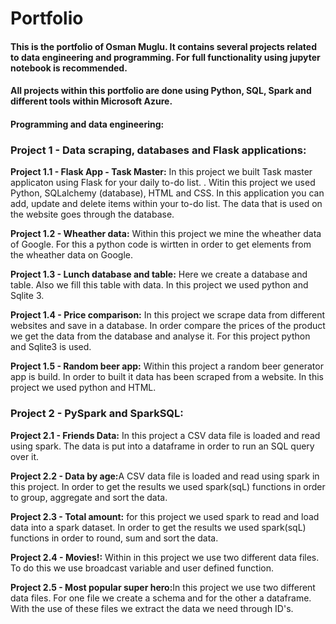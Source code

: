 # Portfolio

#### This is the portfolio of Osman Muglu. It contains several projects related to data engineering and programming. For full functionality using jupyter notebook is recommended.

#### All projects within this portfolio are done using Python, SQL, Spark and different tools within Microsoft Azure. 

#### Programming and data engineering:

### <b>Project 1 - Data scraping, databases and Flask applications:</b>

<b>Project 1.1 - Flask App - Task Master:</b> In this project we built Task master applicaton using Flask for your daily to-do list. . Witin this project we used Python, SQLalchemy (database), HTML and CSS.  In this application you can add, update and delete items within your to-do list. The data that is used on the website goes through the database. 

<b>Project 1.2 - Wheather data:</b> Within this project we mine the wheather data of Google. For this a python code is wirtten in order to get elements from the wheather data on Google. 

<b>Project 1.3 - Lunch database and table:</b> Here we create a database and table. Also we fill this table with data. In this project we used python and Sqlite 3. 

<b>Project 1.4 - Price comparison:</b> In this project we scrape data from different websites and save in a database. In order compare the prices of the product we get the data from the database and analyse it. For this project python and Sqlite3 is used. 

<b>Project 1.5 - Random beer app:</b> Within this project a random beer generator app is build. In order to built it data has been scraped from a website. In this project we used python and HTML. 

### <b>Project 2 - PySpark and SparkSQL:</b>

<b>Project 2.1 - Friends Data:</b> In this project a CSV data file is loaded and read using spark. The data is put into a dataframe in order to run an SQL query over it. 

<b>Project 2.2 - Data by age:</b>A CSV data file is loaded and read using spark in this project. In order to get the results we used spark(sqL) functions in order to group, aggregate and sort the data.

<b>Project 2.3 - Total amount:</b> for this project we used spark to read and load data into a spark dataset. In order to get the results we used spark(sqL) functions in order to round, sum and sort the data.

<b>Project 2.4 - Movies!:</b> Within in this project we use two different data files. To do this we use broadcast variable and user defined function. 

<b>Project 2.5 - Most popular super hero:</b>In this project we use two different data files. For one file we create a schema and for the other a dataframe. With the use of these files we extract the data we need through ID's. 
